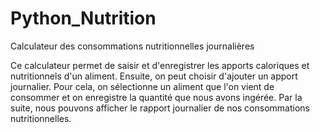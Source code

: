 # Python_Nutrition
Calculateur des consommations nutritionnelles journalières

Ce calculateur permet de saisir et d'enregistrer les apports caloriques et nutritionnels d'un aliment. 
Ensuite, on peut choisir d'ajouter un apport journalier. Pour cela, on sélectionne un aliment que l'on vient de consommer et on enregistre la quantité que nous avons ingérée. 
Par la suite, nous pouvons afficher le rapport journalier de nos consommations nutritionnelles.
